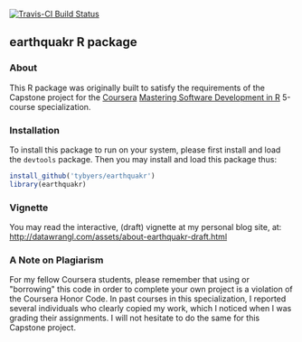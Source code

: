 [![Travis-CI Build Status](https://travis-ci.org/tybyers/earthquakr.svg?branch=master)](https://travis-ci.org/tybyers/earthquakr)

## earthquakr R package

### About

This R package was originally built to satisfy the requirements of the Capstone project for the [Coursera](http://www.coursera.org) [Mastering Software Development in R](https://www.coursera.org/specializations/r) 5-course specialization.

### Installation

To install this package to run on your system, please first install and load the `devtools` package. Then you may install and load this package thus:

```r
install_github('tybyers/earthquakr')
library(earthquakr)
```

### Vignette

You may read the interactive, (draft) vignette at my personal blog site, at: http://datawrangl.com/assets/about-earthquakr-draft.html 

### A Note on Plagiarism

For my fellow Coursera students, please remember that using or "borrowing" this code in order to complete your own project is a violation of the Coursera Honor Code. In past courses in this specialization, I reported several individuals who clearly copied my work, which I noticed when I was grading their assignments.  I will not hesitate to do the same for this Capstone project.  
